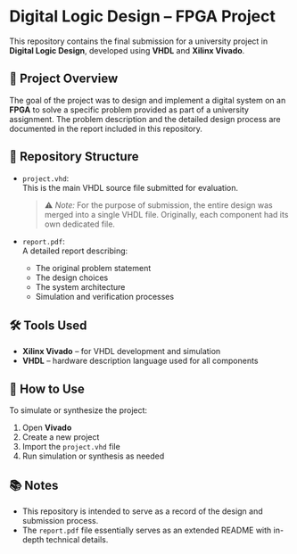 # Digital Logic Design – FPGA Project

This repository contains the final submission for a university project in **Digital Logic Design**, developed using **VHDL** and **Xilinx Vivado**.

## 📘 Project Overview

The goal of the project was to design and implement a digital system on an **FPGA** to solve a specific problem provided as part of a university assignment. The problem description and the detailed design process are documented in the report included in this repository.

## 📁 Repository Structure

- `project.vhd`:  
  This is the main VHDL source file submitted for evaluation.  
  > ⚠️ *Note:* For the purpose of submission, the entire design was merged into a single VHDL file. Originally, each component had its own dedicated file.

- `report.pdf`:  
  A detailed report describing:
  - The original problem statement
  - The design choices
  - The system architecture
  - Simulation and verification processes

## 🛠️ Tools Used

- **Xilinx Vivado** – for VHDL development and simulation  
- **VHDL** – hardware description language used for all components

## 📄 How to Use

To simulate or synthesize the project:

1. Open **Vivado**
2. Create a new project
3. Import the `project.vhd` file
4. Run simulation or synthesis as needed

## 📚 Notes

- This repository is intended to serve as a record of the design and submission process.
- The `report.pdf` file essentially serves as an extended README with in-depth technical details.
